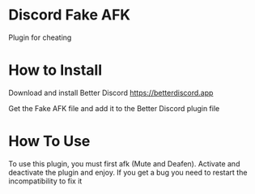 # Discord Fake AFK
Plugin for cheating

# How to Install
Download and install Better Discord https://betterdiscord.app

Get the Fake AFK file and add it to the Better Discord plugin file

# How To Use
To use this plugin, you must first afk (Mute and Deafen). Activate and deactivate the plugin and enjoy. If you get a bug you need to restart the incompatibility to fix it
